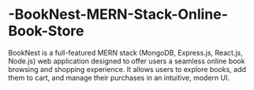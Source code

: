 # -BookNest-MERN-Stack-Online-Book-Store
BookNest is a full-featured MERN stack (MongoDB, Express.js, React.js, Node.js) web application designed to offer users a seamless online book browsing and shopping experience. It allows users to explore books, add them to cart, and manage their purchases in an intuitive, modern UI.
